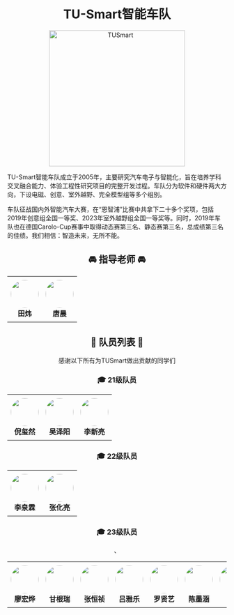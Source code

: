 <div align=center><h1>TU-Smart智能车队</h1></div>
<p align="center">
  <img src="https://github.com/user-attachments/assets/8eeb01ac-315e-40a8-812b-08d8c999350d" alt="TUSmart" width="312" />
</p>
TU-Smart智能车队成立于2005年，主要研究汽车电子与智能化，旨在培养学科交叉融合能力、体验工程性研究项目的完整开发过程。车队分为软件和硬件两大方向，下设电磁、创意、室外越野、完全模型组等多个组别。

车队征战国内外智能汽车大赛，在“恩智浦”比赛中共拿下二十多个奖项，包括2019年创意组全国一等奖、2023年室外越野组全国一等奖等。同时，2019年车队也在德国Carolo-Cup赛事中取得动态赛第三名、静态赛第三名，总成绩第三名的佳绩。我们相信：智造未来，无所不能。

<div align=center>

<div align=center><h2> 🚘 指导老师 🚘 </h2></div>
<table style="border-collapse:collapse"><tr>
<td style="padding:8px;text-align:center;vertical-align:top">
  <a href="https://github.com/wei-tian">
    <img src="https://wsrv.nl/?url=github.com/wei-tian.png?w=128&h=128&mask=circle&fit=cover&maxage=1w" width="64" height="64" style="border-radius:50%" />
  </a><br><strong>田炜</strong>
</td>

<td style="padding:8px;text-align:center;vertical-align:top">
  <a href="https://github.com/tc">
    <img src="https://wsrv.nl/?url=github.com/tc.png?w=128&h=128&mask=circle&fit=cover&maxage=1w" width="64" height="64" style="border-radius:50%" />
  </a><br><strong>唐晨</strong>
</td>
<!-- 继续添加更多 <td>...</td> -->
</tr></table>

<div align=center><h2> 💐 队员列表 💐 </h2></div>
<div align=center> 感谢以下所有为TUSmart做出贡献的同学们 </div>
<h3>🎓 21级队员</h3>
<table style="border-collapse:collapse"><tr>
<td style="padding:8px;text-align:center;vertical-align:top">
  <a href="https://github.com/Rtranran">
    <img src="https://wsrv.nl/?url=github.com/Rtranran.png?w=128&h=128&mask=circle&fit=cover&maxage=1w" width="64" height="64" style="border-radius:50%" />
  </a><br><strong>倪玺然</strong>
</td>

<td style="padding:8px;text-align:center;vertical-align:top">
  <a href="https://github.com/kasssssss">
    <img src="https://wsrv.nl/?url=github.com/kasssssss.png?w=128&h=128&mask=circle&fit=cover&maxage=1w" width="64" height="64" style="border-radius:50%" />
  </a><br><strong>吴泽阳</strong>
</td>

<td style="padding:8px;text-align:center;vertical-align:top">
  <a href="https://github.com/123mike-source">
    <img src="https://wsrv.nl/?url=github.com/123mike-source.png?w=128&h=128&mask=circle&fit=cover&maxage=1w" width="64" height="64" style="border-radius:50%" />
  </a><br><strong>李新亮</strong>
</td>
<!-- 继续添加更多 <td>...</td> -->
</tr></table>
<h3>🎓 22级队员</h3>
<table style="border-collapse:collapse"><tr>

<td style="padding:8px;text-align:center;vertical-align:top">
  <a href="https://github.com/Saberlql">
    <img src="https://wsrv.nl/?url=github.com/Saberlql.png?w=128&h=128&mask=circle&fit=cover&maxage=1w" width="64" height="64" style="border-radius:50%" />
  </a><br><strong>李泉霖</strong>
</td>

<td style="padding:8px;text-align:center;vertical-align:top">
  <a href="https://github.com/Eternity-Qiao">
    <img src="https://wsrv.nl/?url=github.com/Eternity-Qiao.png?w=128&h=128&mask=circle&fit=cover&maxage=1w" width="64" height="64" style="border-radius:50%" />
  </a><br><strong>张化亮</strong>
</td>
<!-- 继续添加更多 <td>...</td> -->
</tr></table>
<h3>🎓 23级队员</h3>
<table style="border-collapse:collapse"><tr>

<td style="padding:8px;text-align:center;vertical-align:top">
  <a href="https://github.com/lhy-cpu">
    <img src="https://wsrv.nl/?url=github.com/lhy-cpu.png?w=128&h=128&mask=circle&fit=cover&maxage=1w" width="64" height="64" style="border-radius:50%" />
  </a><br><strong>廖宏烨</strong>
</td>

<td style="padding:8px;text-align:center;vertical-align:top">
  <a href="https://github.com/Rui88199">
    <img src="https://wsrv.nl/?url=github.com/Rui88199.png?w=128&h=128&mask=circle&fit=cover&maxage=1w" width="64" height="64" style="border-radius:50%" />
  </a><br><strong>甘根瑞</strong>
</td>

<td style="padding:8px;text-align:center;vertical-align:top">
  <a href="https://github.com/weyumm">
    <img src="https://wsrv.nl/?url=github.com/weyumm.png?w=128&h=128&mask=circle&fit=cover&maxage=1w" width="64" height="64" style="border-radius:50%" />
  </a><br><strong>张恒祯</strong>
</td>

<td style="padding:8px;text-align:center;vertical-align:top">
  <a href="https://github.com/NgaLogic">
    <img src="https://wsrv.nl/?url=github.com/NgaLogic.png?w=128&h=128&mask=circle&fit=cover&maxage=1w" width="64" height="64" style="border-radius:50%" />
  </a><br><strong>吕雅乐</strong>
</td>

<td style="padding:8px;text-align:center;vertical-align:top">
  <a href="https://github.com/lx1Yi">
    <img src="https://wsrv.nl/?url=github.com/lx1Yi.png?w=128&h=128&mask=circle&fit=cover&maxage=1w" width="64" height="64" style="border-radius:50%" />
  </a><br><strong>罗贤艺</strong>
</td>

<td style="padding:8px;text-align:center;vertical-align:top">
  <a href="https://github.com/zhugexuande">
    <img src="https://wsrv.nl/?url=github.com/zhugexuande.png?w=128&h=128&mask=circle&fit=cover&maxage=1w" width="64" height="64" style="border-radius:50%" />
  </a><br><strong>陈墨涵</strong>
</td>

<td style="padding:8px;text-align:center;vertical-align:top">
  <a href="https://github.com/GRglory123">
    <img src="https://wsrv.nl/?url=github.com/GRglory123.png?w=128&h=128&mask=circle&fit=cover&maxage=1w" width="64" height="64" style="border-radius:50%" />
  </a><br><strong>郭睿</strong>
</td>、

<td style="padding:8px;text-align:center;vertical-align:top">
  <a href="https://github.com/liufanpiao">
    <img src="https://wsrv.nl/?url=github.com/liufanpiao.png?w=128&h=128&mask=circle&fit=cover&maxage=1w" width="64" height="64" style="border-radius:50%" />
  </a><br><strong>柳一凡</strong>
</td>
<!-- 继续添加更多 <td>...</td> -->
</tr></table>
